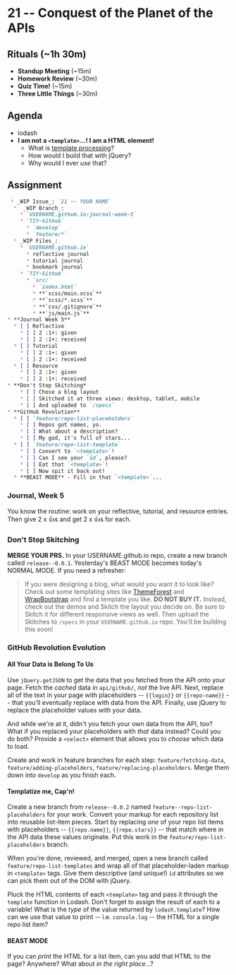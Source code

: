 # 21 -- Conquest of the Planet of the APIs

## Rituals (~1h 30m)

* **Standup Meeting** (~15m)
* **Homework Review** (~30m)
* **Quiz Time!** (~15m)
* **Three Little Things** (~30m)

## Agenda
* lodash
* **I am not a `<template>`...! I am a HTML element!**
  * What is [template processing](http://en.wikipedia.org/wiki/Template_processor)?
  * How would I build that with jQuery?
  * Why would I ever _use_ that?

## Assignment

```markdown
 * _WIP Issue_: `21 -- YOUR NAME`
  *  _WIP Branch_:
    * `USERNAME.github.io:journal-week-5`
    * `TIY-Github`
      * `develop`
      * `feature/*`
  * _WIP Files_:
    * `USERNAME.github.io`
      * reflective journal
      * tutorial journal
      * bookmark journal
    * `TIY-Github`
      * `src/`
        * `index.html`
        * **`scss/main.scss`**
        * **`scss/*.scss`**
        * **`css/.gitignore`**
        * **`js/main.js`**
* **Journal Week 5**
  * [ ] Reflective
    * [ ] 2 :1+: given
    * [ ] 2 :1+: received
  * [ ] Tutorial
    * [ ] 2 :1+: given
    * [ ] 2 :1+: received
  * [ ] Resource
    * [ ] 2 :1+: given
    * [ ] 2 :1+: received
* **Don't Stop Skitching*
    * [ ] Chose a blog layout
    * [ ] Skitched it at three views: desktop, tablet, mobile
    * [ ] And uploaded to `/specs`
* **GitHub Revolution**
  * [ ] `feature/repo-list-placeholders`
    * [ ] Repos got names, yo.
    * [ ] What about a description?
    * [ ] My god, it's full of stars...
  * [ ] `feature/repo-list-template`
    * [ ] Convert to `<template>`!
    * [ ] Can I see your `id`, please?
    * [ ] Eat that `<template>`!
    * [ ] Now spit it back out!
  * **BEAST MODE** - Fill in that `<template>`...
```

### Journal, Week 5
You know the routine: work on your reflective, tutorial, and resource entries. Then give 2 x :+1:s and get 2 x :+1:s for each.

### Don't Stop Skitching

**MERGE YOUR PRS.** In your USERNAME.github.io repo, create a new branch called `release--0.0.1`. Yesterday's BEAST MODE becomes today's NORMAL MODE. If you need a refresher:

>If you were designing a blog, what would you want it to look like? Check out some templating sites like [ThemeForest](http://themeforest.net/) and [WrapBootstrap](https://wrapbootstrap.com/) and find a template you like. **DO NOT BUY IT.** Instead, check out the demos and Skitch the layout you decide on. Be sure to Skitch it for different responsive views as well. Then upload the Skitches to `/specs` in your `USERNAME.github.io` repo. You'll be building this soon!

### GitHub Revolution Evolution

#### All Your Data is Belong To Us

Use `jQuery.getJSON` to get the data that you fetched from the API onto your page. Fetch the _cached_ data in `api/github/`, _not_ the live API. Next, replace all of the text in your page with placeholders -- `{{login}}` or `{{repo-name}}` -- that you'll eventually replace with data from the API. Finally, use jQuery to replace the placeholder values with your data.

And while we're at it, didn't you fetch your own data from the API, too? What if you replaced your placeholders with _that_ data instead? Could you do both? Provide a `<select>` element that allows you to _choose_ which data to load.

Create and work in feature branches for each step: `feature/fetching-data`, `feature/adding-placeholders`, `feature/replacing-placeholders`. Merge them down into `develop` as you finish each.

#### Templatize me, Cap'n!

Create a new branch from `release--0.0.2` named `feature--repo-list-placeholders` for your work. Convert your markup for each repository list into reusable list-item pieces. Start by replacing _one_ of your repo list items with placeholders -- `{{repo.name}}`, `{{repo.stars}}` -- that match where in the API data these values originate. Put this work in the `feature/repo-list-placeholders` branch.

When you're done, reviewed, and merged, open a new branch called `feature/repo-list-templates` and wrap all of that placeholder-laden markup in `<template>` tags. Give them descriptive (and unique!) `id` attributes so we can pick them out of the DOM with jQuery.

Pluck the HTML contents of each `<template>` tag and pass it through the `template` function in Lodash. Don't forget to assign the result of each to a variable! What is the _type_ of the value returned by `lodash.template`? How can we use that value to print -- i.e. `console.log` -- the HTML for a single repo list item?

#### BEAST MODE

If you can _print_ the HTML for a list item, can you add that HTML to the page? Anywhere? What about _in the right place_...?
